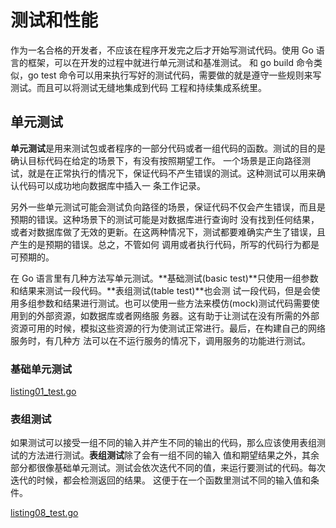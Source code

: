 # 测试和性能

作为一名合格的开发者，不应该在程序开发完之后才开始写测试代码。使用 Go 语言的框架，可以在开发的过程中就进行单元测试和基准测试。
和 go build 命令类似，go test 命令可以用来执行写好的测试代码，需要做的就是遵守一些规则来写测试。而且可以将测试无缝地集成到代码
工程和持续集成系统里。

## 单元测试

**单元测试**是用来测试包或者程序的一部分代码或者一组代码的函数。测试的目的是确认目标代码在给定的场景下，有没有按照期望工作。
一个场景是正向路径测试，就是在正常执行的情况下，保证代码不产生错误的测试。这种测试可以用来确认代码可以成功地向数据库中插入一
条工作记录。

另外一些单元测试可能会测试负向路径的场景，保证代码不仅会产生错误，而且是预期的错误。这种场景下的测试可能是对数据库进行查询时
没有找到任何结果，或者对数据库做了无效的更新。在这两种情况下，测试都要难确实产生了错误，且产生的是预期的错误。总之，不管如何
调用或者执行代码，所写的代码行为都是可预期的。

在 Go 语言里有几种方法写单元测试。**基础测试(basic test)**只使用一组参数和结果来测试一段代码。**表组测试(table test)**也会测
试一段代码，但是会使用多组参数和结果进行测试。也可以使用一些方法来模仿(mock)测试代码需要使用到的外部资源，如数据库或者网络服
务器。这有助于让测试在没有所需的外部资源可用的时候，模拟这些资源的行为使测试正常进行。最后，在构建自己的网络服务时，有几种方
法可以在不运行服务的情况下，调用服务的功能进行测试。

### 基础单元测试

[listing01_test.go](listing01_test.go)

### 表组测试

如果测试可以接受一组不同的输入并产生不同的输出的代码，那么应该使用表组测试的方法进行测试。**表组测试**除了会有一组不同的输入
值和期望结果之外，其余部分都很像基础单元测试。测试会依次迭代不同的值，来运行要测试的代码。每次迭代的时候，都会检测返回的结果。
这便于在一个函数里测试不同的输入值和条件。

[listing08_test.go](listing08_test.go)
